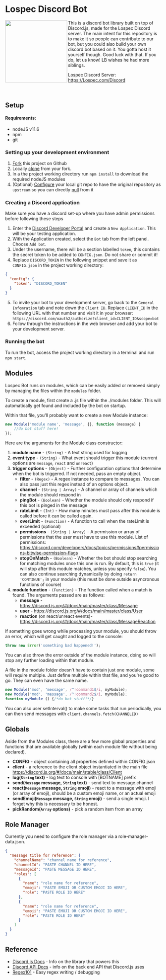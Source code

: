 # Lospec Discord Bot

<img align="left" width="200" height="200" src="https://i.imgur.com/i2DPIwL.png">

This is a discord bot library built on top of Discord.js, made for the Lospec Discord server. The main intent for this repository is to make it so people can contribute to our bot, but you could also build your own discord bot based on it. You gotta host it yourself though. Good luck with that. If you do, let us know! LB wishes he had more siblings.

Lospec Discord Server: https://Lospec.com/Discord

<br clear="both"/>

## Setup

#### Requirements:
* nodeJS v11.6
* npm
* git

### Setting up your development environment

1. [Fork](https://guides.github.com/activities/forking/#fork) this project on Github
2. Locally [clone](https://guides.github.com/activities/forking/#clone) from your fork.
3. In a the project working directory run `npm install` to download the required nodeJS modules
4. (Optional) [Configure](https://github.com/git-guides/git-remote#git-remote) your local git repo to have the original repository as `upstream` so you can directly [pull](https://github.com/git-guides/git-pull) from it


### Creating a Discord application

Make sure you have a discord set-up where you have admin permissions before following these steps
1. Enter the [Discord Developer Portal](https://discord.com/developers/applications) and create a `New Application`. This will be your testing application.
2. With the Application created, select the `Bot` tab from the left panel. Choose `Add bot`.
3. Under the username, there will be a section labelled `token`, this contains the secret token to be added to `CONFIG.json`. Do not share or commit it!
4. Replace `DISCORD_TOKEN` in the following snippet and save it as `CONFIG.json` in the project working directory:   
```json
{
  "config": {
    "token": "DISCORD_TOKEN"
  }
}
```
5. To invite your bot to your development server, go back to the `General Infomration` tab and note down the `Client ID`. Replace `CLIENT_ID` in the following URL with that number and visit it in your browser:   
`https://discord.com/oauth2/authorize?client_id=CLIENT_ID&scope=bot`
6. Follow through the instructions in the web browser and add your bot to your development server.

### Running the bot
To run the bot, access the project working directory in a terminal and run `npm start`. 

## Modules

Lospec Bot runs on modules, which can be easily added or removed simply by managing the files within the `modules` folder.

To create a module, first create a .js file within the ./modules folder. This will automatically get found and included by the bot on startup.

Within that file, you'll probably want to create a new Module instance:

```js
new Module('module name', 'message', {}, function (message) {
    //do bot stuff here!
});
```
Here are the arguments for the Module class constructor:

1. **module name** - `(String)` - A text string used for logging
2. **event type** - `(String)` - What event should trigger this module (current options are `message`, `react` and `unreact`)
3. **trigger options** - `(Object)` - Further configuration options that determine when the bot is triggered. If not needed, pass an empty object.
    + **filter** - `(Regex)` - A regex instance to compare to messages. You can also pass just this regex instead of an options object.
    + **channel** - `(String | Array)` - A channel or array of channels which the module should respond in
    + **pingBot** - `(Boolean)` - Whether the module should only respond if this bot is pinged in the message
    + **rateLimit** - `(Int)` - How many minutes must pass after this module is called before it can be called again.
    +  **overLimit** - `(Function)` - A function to call when the rateLimit is exceeded (optional)
    +  **permissions** - `(String | Array)` - A permission or array of permissions that the user must have to use this module. List of permissions: https://discord.com/developers/docs/topics/permissions#permissions-bitwise-permission-flags
    +  **stopOnMatch** - `(Boolean)` - Whether the bot should stop searching for matching modules once this one is run. By default, this is `true` (it will stop after this module matches, unless you specify `false`). You can also continue searching dynamically by doing `return 'CONTINUE';` in your module (this must be done outside asyncronous functions of course)
4. **module function** - `(Function)` - The function called when a match is found. The arguments passed are as follows:
    + **message** - https://discord.js.org/#/docs/main/master/class/Message
	+ **user** - https://discord.js.org/#/docs/main/master/class/User
    + **reaction** (on react/unreact events)- https://discord.js.org/#/docs/main/master/class/MessageReaction

If something goes wrong while processing your module, you should throw an error, which will get caught and logged to the console:

```js
throw new Error('something bad happened!');
```

You can also throw the error outside of the module instance, doing so will stop any further loading within that module.

A file in the module folder doesn't have to contain just one module, some will require multiple. Just define multiple within that file, and you're good to go. They can even have the same name.

```js
new Module('mod', 'message', /^!command1$/i, myModule);
new Module('mod', 'message', /^!command2$/i, myModule);
function myModule () {/*do bot stuff!*/}
```

You can also user setInterval() to make some tasks that run periodically, you can then send messages with `client.channels.fetch(CHANNELID)`

## Globals

Aside from the Modules class, there are a few more global properties and functions that are available globally (within each module file without being declared).

- **CONFIG** - object containing all properties defined within CONFIG.json
- **client** - a reference to the client object instantiated in the main file https://discord.js.org/#/docs/main/stable/class/Client
- **log(`String` text)** - log text to console with [BOTNAME] prefix
- **send(`Message` message, `String` text)** - send text to message.channel
- **react(`Message` message, `String` emoji)** - react to a message with emoji (or array of emoji), should be a custom emoji name, or an actual emoji
- **sendEmoji(`Message` message, `String` emoji)** - send a single emoji. I forget why this is necessary to be honest.
- **pickRandom(`Array` options)** - pick a random item from an array

## Role Manager

Currently you need to configure the role manager via a role-manager-data.json.

```json
{
  "message title for reference": {
    "channelName": "channel name for reference",
    "channelId": "PASTE CHANNEL ID HERE",
    "messageId": "PASTE MESSAGE ID HERE",
    "roles": [
      {
        "name": "role name for reference",
        "emoji": "PASTE EMOJI OR CUSTOM EMOJI ID HERE",
        "role": "PASTE ROLE ID HERE"
      },
      {
        "name": "role name for reference",
        "emoji": "PASTE EMOJI OR CUSTOM EMOJI ID HERE",
        "role": "PASTE ROLE ID HERE"
      }
    ]
  }
}
```

## Reference

- [Discord.js Docs](https://discord.js.org/#/docs/) - Info on the library that powers this
- [Discord API Docs](https://discord.com/developers/docs/) - info on the back end API that Discord.js uses
- [Regex101](https://regex101.com/) - Easy regex writing / debugging
